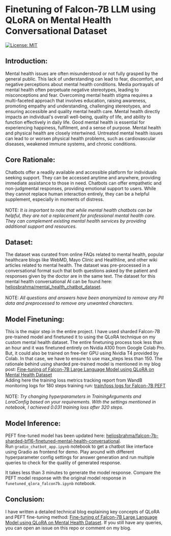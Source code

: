 # Finetuning of Falcon-7B LLM using QLoRA on Mental Health Conversational Dataset

[![License: MIT](https://img.shields.io/badge/License-MIT-yellow.svg)](https://opensource.org/licenses/MIT)

## Introduction:
Mental health issues are often misunderstood or not fully grasped by the general public. This lack of understanding can lead to fear, discomfort, and negative perceptions about mental health conditions. Media portrayals of mental health often perpetuate negative stereotypes, leading to misconceptions and fear. Overcoming mental health stigma requires a multi-faceted approach that involves education, raising awareness, promoting empathy and understanding, challenging stereotypes, and ensuring accessible and quality mental health care.
Mental health directly impacts an individual's overall well-being, quality of life, and ability to function effectively in daily life. Good mental health is essential for experiencing happiness, fulfilment, and a sense of purpose. Mental health and physical health are closely intertwined. Untreated mental health issues can lead to or worsen physical health problems, such as cardiovascular diseases, weakened immune systems, and chronic conditions.

## Core Rationale:
Chatbots offer a readily available and accessible platform for individuals seeking support. They can be accessed anytime and anywhere, providing immediate assistance to those in need. Chatbots can offer empathetic and non-judgmental responses, providing emotional support to users. While they cannot replace human interaction entirely, they can be a helpful supplement, especially in moments of distress.<br><br>
NOTE: _It is important to note that while mental health chatbots can be helpful, they are not a replacement for professional mental health care. They can complement existing mental health services by providing additional support and resources._

## Dataset:
The dataset was curated from online FAQs related to mental health, popular healthcare blogs like WebMD, Mayo Clinic and Healthline, and other wiki articles related to mental health. The dataset was pre-processed in a conversational format such that both questions asked by the patient and responses given by the doctor are in the same text. The dataset for this mental health conversational AI can be found here: [heliosbrahma/mental_health_chatbot_dataset](https://huggingface.co/datasets/heliosbrahma/mental_health_chatbot_dataset).<br><br>
NOTE: _All questions and answers have been anonymized to remove any PII data and preprocessed to remove any unwanted characters._

## Model Finetuning:
This is the major step in the entire project. I have used sharded Falcon-7B pre-trained model and finetuned it to using the QLoRA technique on my custom mental health dataset. The entire finetuning process took less than an hour and it was finetuned entirely on Nvidia A100 from Google Colab Pro. But, it could also be trained on free-tier GPU using Nvidia T4 provided by Colab. In that case, we have to ensure to use max_steps less than 150.
The rationale behind using sharded pre-trained model is mentioned in my blog post: [Fine-tuning of Falcon-7B Large Language Model using QLoRA on Mental Health Dataset](https://medium.com/@iamarunbrahma/fine-tuning-of-falcon-7b-large-language-model-using-qlora-on-mental-health-dataset-aa290eb6ec85)<br>
Adding here the training loss metrics tracking report from WandB monitoring logs for 180 steps training run: [train/loss logs for Falcon-7B PEFT](https://api.wandb.ai/links/heliosbrahma/iv8s4frw) <br><br>
NOTE: _Try changing hyperparameters in TrainingArguments and LoraConfig based on your requirements. With the settings mentioned in notebook, I achieved 0.031 training loss after 320 steps._

## Model Inference:
PEFT fine-tuned model has been updated here: [heliosbrahma/falcon-7b-sharded-bf16-finetuned-mental-health-conversational](https://huggingface.co/heliosbrahma/falcon-7b-sharded-bf16-finetuned-mental-health-conversational). <br>
Run `gradio_chatbot_app.ipynb` notebook to get a chatbot like interface using Gradio as frontend for demo. Play around with different hyperparameter config settings for answer generation and run multiple queries to check for the quality of generated response. 

It takes less than 3 minutes to generate the model response. Compare the PEFT model response with the original model response in `funetuned_qlora_falcon7b.ipynb` notebook.

## Conclusion:
I have written a detailed technical blog explaining key concepts of QLoRA and PEFT fine-tuning method: [Fine-tuning of Falcon-7B Large Language Model using QLoRA on Mental Health Dataset](https://medium.com/@iamarunbrahma/fine-tuning-of-falcon-7b-large-language-model-using-qlora-on-mental-health-dataset-aa290eb6ec85). If you still have any queries, you can open an issue on this repo or comment on my blog.

